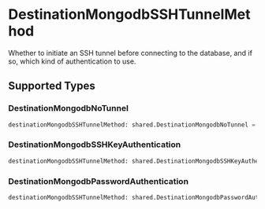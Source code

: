 # DestinationMongodbSSHTunnelMethod

Whether to initiate an SSH tunnel before connecting to the database, and if so, which kind of authentication to use.


## Supported Types

### DestinationMongodbNoTunnel

```python
destinationMongodbSSHTunnelMethod: shared.DestinationMongodbNoTunnel = /* values here */
```

### DestinationMongodbSSHKeyAuthentication

```python
destinationMongodbSSHTunnelMethod: shared.DestinationMongodbSSHKeyAuthentication = /* values here */
```

### DestinationMongodbPasswordAuthentication

```python
destinationMongodbSSHTunnelMethod: shared.DestinationMongodbPasswordAuthentication = /* values here */
```

